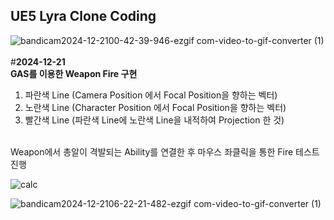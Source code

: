## UE5 Lyra Clone Coding<br/>
![bandicam2024-12-2100-42-39-946-ezgif com-video-to-gif-converter (1)](https://github.com/user-attachments/assets/f03a762b-f0f7-4681-9f68-32a0a69b8f33) <br/>
<br/>
#**2024-12-21**<br/>
**GAS를 이용한 Weapon Fire 구현**<br/>
1. 파란색 Line (Camera Position 에서 Focal Position을 향하는 벡터)<br/>
2. 노란색 Line (Character Position 에서 Focal Position을 향하는 벡터)<br/>
3. 빨간색 Line (파란색 Line에 노란색 Line을 내적하여 Projection 한 것)<br/>
<br/>
Weapon에서 총알이 격발되는 Ability를 연결한 후 마우스 좌클릭을 통한 Fire 테스트 진행<br/>

![calc](https://github.com/user-attachments/assets/85d17806-cf85-420c-9846-429f2d5b7e7c)<br/>

![bandicam2024-12-2106-22-21-482-ezgif com-video-to-gif-converter (1)](https://github.com/user-attachments/assets/2d0498d2-62e9-484f-b415-b7a9822c52ea)
